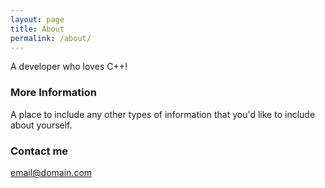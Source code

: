 ```yaml
---
layout: page
title: About
permalink: /about/
---
```


A developer who loves C++!

### More Information

A place to include any other types of information that you'd like to include about yourself.

### Contact me

[email@domain.com](mailto:email@domain.com)
